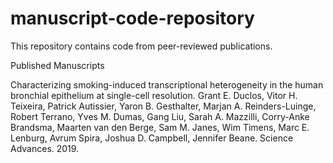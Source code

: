 # manuscript-code-repository
This repository contains code from peer-reviewed publications.

Published Manuscripts

Characterizing smoking-induced transcriptional heterogeneity in the human bronchial epithelium at single-cell resolution. Grant E. Duclos, Vitor H. Teixeira, Patrick Autissier, Yaron B. Gesthalter, Marjan A. Reinders-Luinge, Robert Terrano, Yves M. Dumas, Gang Liu, Sarah A. Mazzilli, Corry-Anke Brandsma, Maarten van den Berge, Sam M. Janes, Wim Timens, Marc E. Lenburg, Avrum Spira, Joshua D. Campbell, Jennifer Beane. Science Advances. 2019.
